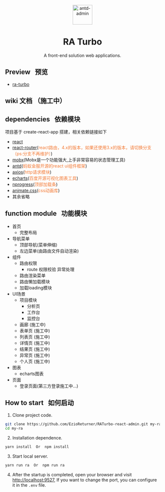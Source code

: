 <p align="center">
  <a href="https://github.com/EzioReturner/ra-turbo">
    <img alt="antd-admin" height="64" src="./public/favicon.ico">
  </a>
</p>

<h1 align="center">RA Turbo</h1>

<div align="center">
  A front-end solution web applications.
</div>

## Preview &nbsp; 预览

- <a href="http://ra-turbo.leanapp.cn" target="_blank">ra-turbo</a>

## wiki 文档  （施工中）

## dependencies &nbsp; 依赖模块

项目基于 create-react-app 搭建，相关依赖链接如下

- [react](https://facebook.github.io/react/)
- [react-router](https://react-guide.github.io/react-router-cn/)(<span style="color: rgb(243,121,52);">react路由，4.x的版本，如果还使用3.x的版本，请切换分支（ps:分支不再维护）</span>)
- [mobx](https://github.com/mobxjs/mobx)(Mobx是一个功能强大,上手非常容易的状态管理工具)
- [antd](https://ant.design/index-cn)(<span style="color: rgb(243,121,52);">蚂蚁金服开源的react ui组件框架</span>)
- [axios](https://github.com/mzabriskie/axios)(<span style="color: rgb(243,121,52);">http请求模块</span>)
- [echarts](https://github.com/apache/incubator-echarts)(<span style="color: rgb(243,121,52);">百度开源可视化图表工具</span>)
- [nprogress](https://github.com/rstacruz/nprogress)(<span style="color: rgb(243,121,52);">顶部加载条</span>)
- [animate.css](http://daneden.me/animate)(<span style="color: rgb(243,121,52);">css动画库</span>)
- 其余省略

## function module &nbsp; 功能模块

- 首页
    - 完整布局
- 导航菜单
    - 顶部导航(菜单伸缩)
    - 左边菜单(由路由文件自动渲染)
- 组件
    - 路由权限
      - route 权限校验 异常处理
    - 路由渲染菜单
    - 路由懒加载模块
    - 加载loading模块
- UI场景
    - 项目模块
      - 分析页
      - 工作台 
      - 监控台
    - 画廊 (施工中)
    - 表单页 (施工中)
    - 列表页 (施工中)
    - 详情页 (施工中)
    - 结果页 (施工中)
    - 异常页 (施工中)
    - 个人页 (施工中)
- 图表
    - echarts图表
- 页面
    - 登录页面(第三方登录施工中...)

## How to start &nbsp; 如何启动

1. Clone project code.

```bash
git clone https://github.com/EzioReturner/RATurbo-react-admin.git my-ra
cd my-ra
```

2. Installation dependence.

```bash
yarn install  Or  npm install
```

3. Start local server.

```bash
yarn run ra  Or  npm run ra
```

4. After the startup is completed, open your browser and visit [http://localhost:9527](http://localhost:9527), If you want to change the  port, you can configure it in the `.env` file.
